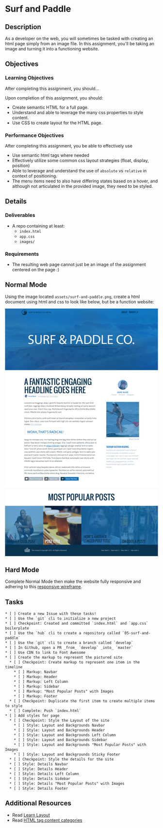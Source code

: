 # Surf and Paddle

## Description
As a developer on the web, you will sometimes be tasked with creating an html page simply from an image file.  In this assignment, you'll be taking an image and turning it into a functioning website.

## Objectives

### Learning Objectives

After completing this assignment, you should…

Upon completion of this assignment, you should:

* Create semantic HTML for a full page.
* Understand and able to leverage the many css properties to style content.
* Use CSS to create layout for the HTML page.


### Performance Objectives

After completing this assignment, you be able to effectively use

* Use semantic html tags where needed
* Effectively utilize some common css layout strategies (float, display, position)
* Able to leverage and understand the use of `absolute` vs `relative` in context of positioning.
* The menu items need to also have differing states based on a hover, and although not articulated in the provided image, they need to be styled.


## Details

### Deliverables

* A repo containing at least:
  * `index.html`
  * `app.css`
  * `images/`

### Requirements

* The resulting web page cannot just be an image of the assignment centered on the page :)

## Normal Mode

Using the image located `assets/surf-and-paddle.png`, create a html document using html and css to look like below, but be a function website:

![Surf and paddle image](assets/surf-and-paddle.png)

## Hard Mode

Complete Normal Mode then make the website fully responsive and adhering to this [responsive wireframe](assets/surf-and-paddle-responsive.pdf).

## Tasks

```
* [ ] Create a new Issue with these tasks!
* [ ] Use the `git` cli to initialize a new project
* [ ] Checkpoint: Created and committed `index.html` and `app.css` boilerplate
* [ ] Use the `hub` cli to create a repository called `05-surf-and-paddle`
* [ ] Use the `git` cli to create a branch called `develop`
* [ ] In Github, open a PR _from_ `develop` _into_ `master`
* [ ] Use CDN to link to Font Awesome
* [ ] Create the markup to represent the pictured site
  * [ ] Checkpoint: Create markup to represent one item in the timeline
    * [ ] Markup: Navbar
    * [ ] Markup: Header
    * [ ] Markup: Left Column
    * [ ] Markup: Sidebar
    * [ ] Markup: "Most Popular Posts" with Images
    * [ ] Markup: Footer
  * [ ] Checkpoint: Duplicate the first item to create multiple items to style
  * [ ] Complete: Push `index.html`
* [ ] Add styles for page
  * [ ] Checkpoint: Style the Layout of the site
    * [ ] Style: Layout and Backgrounds Navbar
    * [ ] Style: Layout and Backgrounds Header
    * [ ] Style: Layout and Backgrounds Left Column
    * [ ] Style: Layout and Backgrounds Sidebar
    * [ ] Style: Layout and Backgrounds "Most Popular Posts" with Images
    * [ ] Style: Layout and Backgrounds Sticky Footer
  * [ ] Checkpoint: Style the details for the site
  * [ ] Style: Details Navbar
  * [ ] Style: Details Header
  * [ ] Style: Details Left Column
  * [ ] Style: Details Sidebar
  * [ ] Style: Details "Most Popular Posts" with Images
  * [ ] Style: Details Footer
```

## Additional Resources

* Read [Learn Layout](http://learnlayout.com/)
* Read [HTML tag content categories](https://developer.mozilla.org/en-US/docs/Web/Guide/HTML/Content_categories)
